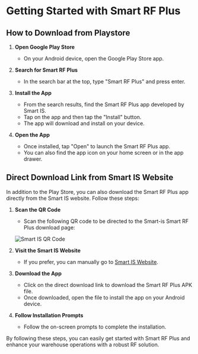 # Getting Started with Smart RF Plus

## How to Download from Playstore

1. **Open Google Play Store**
   - On your Android device, open the Google Play Store app.

2. **Search for Smart RF Plus**
   - In the search bar at the top, type "Smart RF Plus" and press enter.

3. **Install the App**
   - From the search results, find the Smart RF Plus app developed by Smart IS.
   - Tap on the app and then tap the "Install" button.
   - The app will download and install on your device.

4. **Open the App**
   - Once installed, tap "Open" to launch the Smart RF Plus app.
   - You can also find the app icon on your home screen or in the app drawer.
## Direct Download Link from Smart IS Website

In addition to the Play Store, you can also download the Smart RF Plus app directly from the Smart IS website. Follow these steps:

1. **Scan the QR Code**
   - Scan the following QR code to be directed to the Smart-is Smart RF Plus download page:

   ![Smart IS QR Code](URL-to-QR-Code-Image)

2. **Visit the Smart IS Website**
   - If you prefer, you can manually go to [Smart IS Website](https://www.smart-is.com/what-we-do/smart-product/rf/).

4. **Download the App**
   - Click on the direct download link to download the Smart RF Plus APK file.
   - Once downloaded, open the file to install the app on your Android device.

5. **Follow Installation Prompts**
   - Follow the on-screen prompts to complete the installation.

By following these steps, you can easily get started with Smart RF Plus and enhance your warehouse operations with a robust RF solution.